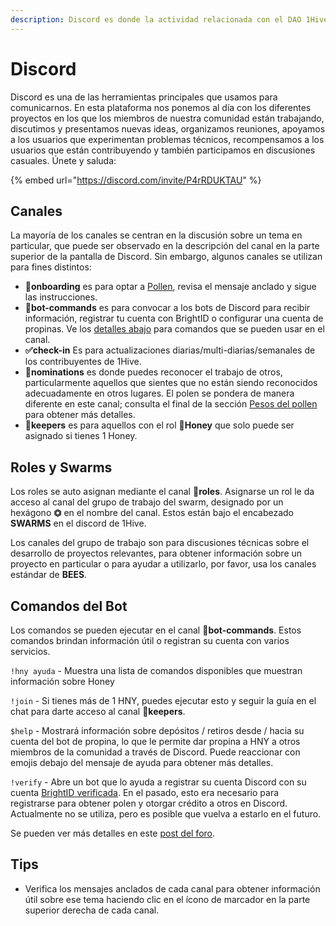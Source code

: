 ```yaml
---
description: Discord es donde la actividad relacionada con el DAO 1Hive es discutida.
---
```


# Discord

Discord es una de las herramientas principales que usamos para comunicarnos. En esta plataforma nos ponemos al día con los diferentes proyectos en los que los miembros de nuestra comunidad están trabajando, discutimos y presentamos nuevas ideas, organizamos reuniones, apoyamos a los usuarios que experimentan problemas técnicos, recompensamos a los usuarios que están contribuyendo y también participamos en discusiones casuales. Únete y saluda:

{% embed url="https://discord.com/invite/P4rRDUKTAU" %}

## Canales

La mayoría de los canales se centran en la discusión sobre un tema en particular, que puede ser observado en la descripción del canal en la parte superior de la pantalla de Discord. Sin embargo, algunos canales se utilizan para fines distintos:

* **🐛onboarding** es para optar a [Pollen](), revisa el mensaje anclado y sigue las instrucciones.
* **🤖bot-commands** es para convocar a los bots de Discord para recibir información, registrar tu cuenta con BrightID o configurar una cuenta de propinas. Ve los [detalles abajo](./#bot-commands) para comandos que se pueden usar en el canal. 
* **✅check-in** Es para actualizaciones diarias/multi-diarias/semanales de los contribuyentes de 1Hive.
* **🍄nominations** es donde puedes reconocer el trabajo de otros, particularmente aquellos que sientes que no están siendo reconocidos adecuadamente en otros lugares. El polen se pondera de manera diferente en este canal; consulta el final de la sección [Pesos del pollen]() para obtener más detalles.
* 🍯**keepers** es para aquellos con el rol 🍯**Honey** que solo puede ser asignado si tienes 1 Honey.

## Roles y Swarms

Los roles se auto asignan mediante el canal **🧚roles**. Asignarse un rol le da acceso al canal del grupo de trabajo del swarm, designado por un hexágono **⏣** en el nombre del canal. Estos están bajo el encabezado **SWARMS** en el discord de 1Hive.

Los canales del grupo de trabajo son para discusiones técnicas sobre el desarrollo de proyectos relevantes, para obtener información sobre un proyecto en particular o para ayudar a utilizarlo, por favor,  usa los canales estándar de **BEES**. 

## **Comandos del Bot**

Los comandos se pueden ejecutar en el canal **🤖bot-commands**. Estos comandos brindan información útil o registran su cuenta con varios servicios.

`!hny ayuda` - Muestra una lista de comandos disponibles que muestran información sobre Honey

`!join` - Si tienes más de 1 HNY, puedes ejecutar esto y seguir la guía en el chat para darte acceso al canal 🍯**keepers**. 

`$help` -  Mostrará información sobre depósitos / retiros desde / hacia su cuenta del bot de propina, lo que le permite dar propina a HNY a otros miembros de la comunidad a través de Discord. Puede reaccionar con emojis debajo del mensaje de ayuda para obtener más detalles.

`!verify` - Abre un bot que lo ayuda a registrar su cuenta Discord con su cuenta [BrightID verificada](../../guides/brightid.md). En el pasado, esto era necesario para registrarse para obtener polen y otorgar crédito a otros en Discord. Actualmente no se utiliza, pero es posible que vuelva a estarlo en el futuro.

Se pueden ver más detalles en este [post del foro](https://forum.1hive.org/t/discord-bot-commands/1298).

## **Tips**

* Verifica los mensajes anclados de cada canal para obtener información útil sobre ese tema haciendo clic en el ícono de marcador en la parte superior derecha de cada canal.

